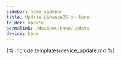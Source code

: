 ```yaml
---
sidebar: home_sidebar
title: Update LineageOS on kane
folder: update
permalink: /devices/kane/update
device: kane
---
```

{% include templates/device_update.md %}

